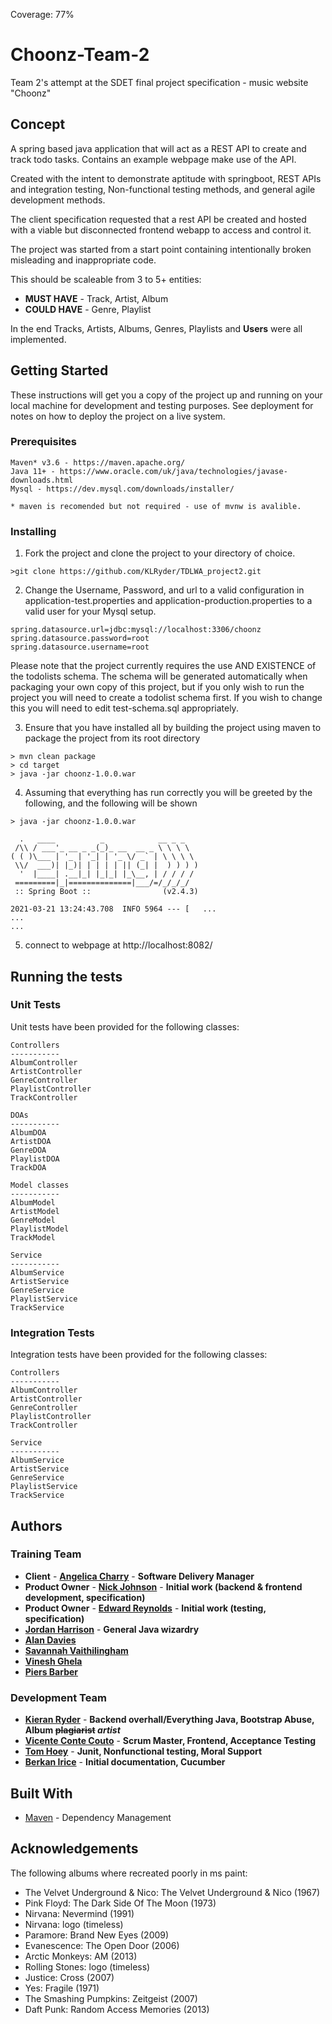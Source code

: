 Coverage: 77%
# Choonz-Team-2

Team 2's attempt at the SDET final project specification - music website "Choonz"

## Concept

A spring based java application that will act as a REST API to create and track todo tasks. Contains an example webpage make use of the API.

Created with the intent to demonstrate aptitude with springboot, REST APIs and integration testing, Non-functional testing methods, and general agile development methods.

The client specification requested that a rest API be created and hosted with a viable but disconnected frontend webapp to access and control it.

The project was started from a start point containing intentionally broken misleading and inappropriate code.

This should be scaleable from 3 to 5+ entities:

- **MUST HAVE** - Track, Artist, Album
- **COULD HAVE** - Genre, Playlist

In the end Tracks, Artists, Albums, Genres, Playlists and **Users** were all implemented.

## Getting Started

These instructions will get you a copy of the project up and running on your local machine for development and testing purposes. See deployment for notes on how to deploy the project on a live system.

### Prerequisites

```
Maven* v3.6 - https://maven.apache.org/
Java 11+ - https://www.oracle.com/uk/java/technologies/javase-downloads.html
Mysql - https://dev.mysql.com/downloads/installer/

* maven is recomended but not required - use of mvnw is avalible.
```

### Installing

1) Fork the project and clone the project to your directory of choice.

```
>git clone https://github.com/KLRyder/TDLWA_project2.git
```

2) Change the Username, Password, and url to a valid configuration in application-test.properties and application-production.properties to a valid user for your Mysql setup.

```
spring.datasource.url=jdbc:mysql://localhost:3306/choonz
spring.datasource.password=root
spring.datasource.username=root
```
Please note that the project currently requires the use AND EXISTENCE of the todolists schema. The schema will be generated automatically when packaging your own copy of this project, but if you only wish to run the project you will need to create a todolist schema first. If you wish to change this you will need to edit test-schema.sql appropriately.

3) Ensure that you have installed all by building the project using maven to package the project from its root directory

```
> mvn clean package
> cd target
> java -jar choonz-1.0.0.war
```
4) Assuming that everything has run correctly you will be greeted by the following, and the following will be shown

```
> java -jar choonz-1.0.0.war

  .   ____          _            __ _ _
 /\\ / ___'_ __ _ _(_)_ __  __ _ \ \ \ \
( ( )\___ | '_ | '_| | '_ \/ _` | \ \ \ \
 \\/  ___)| |_)| | | | | || (_| |  ) ) ) )
  '  |____| .__|_| |_|_| |_\__, | / / / /
 =========|_|==============|___/=/_/_/_/
 :: Spring Boot ::                (v2.4.3)

2021-03-21 13:24:43.708  INFO 5964 --- [   ...
...
...    
```

5) connect to webpage at http://localhost:8082/


## Running the tests


### Unit Tests

Unit tests have been provided for the following classes:
```
Controllers
-----------
AlbumController
ArtistController
GenreController
PlaylistController
TrackController

DOAs
-----------
AlbumDOA
ArtistDOA
GenreDOA
PlaylistDOA
TrackDOA

Model classes
-----------
AlbumModel
ArtistModel
GenreModel
PlaylistModel
TrackModel

Service
-----------
AlbumService
ArtistService
GenreService
PlaylistService
TrackService
```
### Integration Tests

Integration tests have been provided for the following classes:
```
Controllers
-----------
AlbumController
ArtistController
GenreController
PlaylistController
TrackController

Service
-----------
AlbumService
ArtistService
GenreService
PlaylistService
TrackService
```

## Authors

### Training Team

- **Client** - [**Angelica Charry**](https://github.com/acharry) - **Software Delivery Manager**
- **Product Owner** - [**Nick Johnson**](https://github.com/nickrstewarttds) - **Initial work (backend & frontend development, specification)**
- **Product Owner** - [**Edward Reynolds**](https://github.com/Edrz-96) - **Initial work (testing, specification)**
- [**Jordan Harrison**](https://github.com/JHarry444) - **General Java wizardry**
- [**Alan Davies**](https://github.com/MorickClive)
- [**Savannah Vaithilingham**](https://github.com/savannahvaith)
- [**Vinesh Ghela**](https://github.com/vineshghela)
- [**Piers Barber**](https://github.com/PCMBarber)

### Development Team

- [**Kieran Ryder**](https://github.com/KLRyder) - **Backend overhall/Everything Java, Bootstrap Abuse, Album ~~plagiarist~~ *artist***
- [**Vicente Conte Couto**](https://github.com/ecoutoo) - **Scrum Master, Frontend, Acceptance Testing**
- [**Tom Hoey**](https://github.com/TomHoey) - **Junit, Nonfunctional testing, Moral Support**
- [**Berkan Irice**](https://github.com/BerkanQA) - **Initial documentation, Cucumber**

## Built With

* [Maven](https://maven.apache.org/) - Dependency Management

## Acknowledgements

The following albums where recreated poorly in ms paint: 
- The Velvet Underground & Nico: The Velvet Underground & Nico (1967)
- Pink Floyd: The Dark Side Of The Moon (1973)
- Nirvana: Nevermind (1991)
- Nirvana: logo (timeless)
- Paramore: Brand New Eyes (2009)
- Evanescence: The Open Door (2006)
- Arctic Monkeys: AM (2013)
- Rolling Stones: logo (timeless)
- Justice: Cross (2007)
- Yes: Fragile (1971)
- The Smashing Pumpkins: Zeitgeist (2007)
- Daft Punk: Random Access Memories (2013)